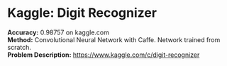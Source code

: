 # Kaggle: Digit Recognizer

**Accuracy:** 0.98757 on kaggle.com<br>
**Method:** Convolutional Neural Network with Caffe. Network trained from scratch.<br>
**Problem Description:** https://www.kaggle.com/c/digit-recognizer
